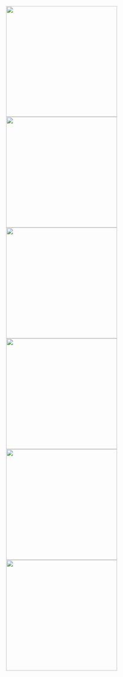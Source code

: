 <img src="https://github.com/user-attachments/assets/34354f13-a8d8-4646-a9ba-1d8664e4cb70" width=300px />
<img src="https://github.com/user-attachments/assets/df802d10-db31-4cfb-9d7f-4ebcc51d7dee" width=300px />
<img src="https://github.com/user-attachments/assets/18da0e40-33d6-438a-bc75-dae841f273f0" width=300px />
<img src="https://github.com/user-attachments/assets/1eb2f24f-2d00-4e03-a62a-b434ae1b718d" width=300px />
<img src="https://github.com/user-attachments/assets/4436d211-8618-469c-91ea-92c625825707" width=300px />
<img src="https://github.com/user-attachments/assets/d6a85824-a7c6-4a71-a042-84d7928ee4fd" width=300px />

